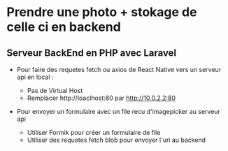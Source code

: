 # Prendre une photo + stokage de celle ci en backend

## Serveur BackEnd en PHP avec Laravel

- Pour faire des requetes fetch ou axios de React Native vers un serveur api en local :
    - Pas de Virtual Host
    - Remplacer http://loaclhost:80 par http://10.0.2.2:80

- Pour envoyer un formulaire avec un file recu d'imagepicker au serveur api
    - Utiliser Formik pour créer un formulaire de file
    - Utiliser des requetes fetch blob pour envoyer l'uri au backend
